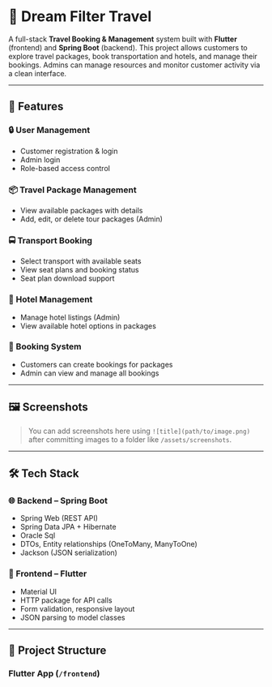 # 🧳 Dream Filter Travel 

A full-stack **Travel Booking & Management** system built with **Flutter** (frontend) and **Spring Boot** (backend). This project allows customers to explore travel packages, book transportation and hotels, and manage their bookings. Admins can manage resources and monitor customer activity via a clean interface.

---

## 🚀 Features

### 🔒 User Management
- Customer registration & login
- Admin login
- Role-based access control

### 📦 Travel Package Management
- View available packages with details
- Add, edit, or delete tour packages (Admin)

### 🚍 Transport Booking
- Select transport with available seats
- View seat plans and booking status
- Seat plan download support

### 🏨 Hotel Management
- Manage hotel listings (Admin)
- View available hotel options in packages

### 📅 Booking System
- Customers can create bookings for packages
- Admin can view and manage all bookings

---

## 🖼️ Screenshots

> You can add screenshots here using `![title](path/to/image.png)` after committing images to a folder like `/assets/screenshots`.

---

## 🛠️ Tech Stack

### 🌐 Backend – Spring Boot
- Spring Web (REST API)
- Spring Data JPA + Hibernate
- Oracle Sql
- DTOs, Entity relationships (OneToMany, ManyToOne)
- Jackson (JSON serialization)

### 📱 Frontend – Flutter
- Material UI
- HTTP package for API calls
- Form validation, responsive layout
- JSON parsing to model classes

---

## 📁 Project Structure

### Flutter App (`/frontend`)
